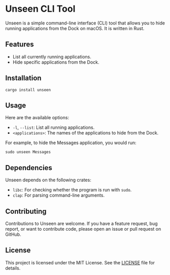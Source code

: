 # Unseen CLI Tool

Unseen is a simple command-line interface (CLI) tool that allows you to hide running applications from the Dock on macOS. It is written in Rust.

## Features

- List all currently running applications.
- Hide specific applications from the Dock.

## Installation

```
cargo install unseen
```

## Usage

Here are the available options:

- `-l`, `--list`: List all running applications.
- `<applications>`: The names of the applications to hide from the Dock.

For example, to hide the Messages application, you would run:

```
sudo unseen Messages
```

## Dependencies

Unseen depends on the following crates:

- `libc`: For checking whether the program is run with `sudo`.
- `clap`: For parsing command-line arguments.

## Contributing

Contributions to Unseen are welcome. If you have a feature request, bug report, or want to contribute code, please open an issue or pull request on GitHub.

## License

This project is licensed under the MIT License. See the [LICENSE](LICENSE) file for details.
```